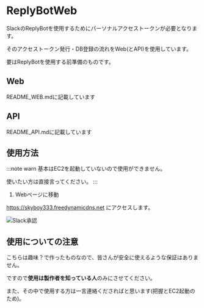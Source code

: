 # ReplyBotWeb
SlackのReplyBotを使用するためにパーソナルアクセストークンが必要となります。

そのアクセストークン発行・DB登録の流れをWeb(とAPI)を使用しています。

要はReplyBotを使用する前準備のものです。
## Web
README_WEB.mdに記載しています
## API
README_API.mdに記載しています
## 使用方法

:::note warn
基本はEC2を起動していないので使用ができません。

使いたい方は直接言ってください。
:::

1. Webページに移動

https://skyboy333.freedynamicdns.net
にアクセスします。

![Slack承認](https://drive.google.com/uc?export=view&id=1ot-y-1NjC1wWr6tDYDmrf2mFGqOruMFw)

## 使用についての注意
こちらは趣味？で作ったものなので、皆さんが安全に使えるような保証はありません。

ですので**使用は製作者を知っている人**のみにさせてください。

また、その中で使用する方は一言連絡くださればと思います(把握とEC2起動のため)。